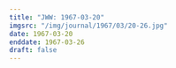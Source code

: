 ```yaml
---
title: "JWW: 1967-03-20"
imgsrc: "/img/journal/1967/03/20-26.jpg"
date: 1967-03-20
enddate: 1967-03-26
draft: false
---
```


<!-- fix pre-formatted input -->
